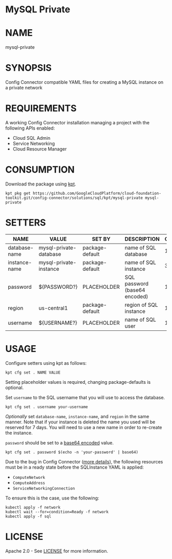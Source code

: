 MySQL Private
==================================================
# NAME
  mysql-private
# SYNOPSIS
  Config Connector compatible YAML files for creating a MySQL instance on a private network
# REQUIREMENTS
  A working Config Connector installation managing a project with the following APIs enabled:
- Cloud SQL Admin
- Service Networking
- Cloud Resource Manager
# CONSUMPTION
  Download the package using [kpt](https://googlecontainertools.github.io/kpt/).
  ```
  kpt pkg get https://github.com/GoogleCloudPlatform/cloud-foundation-toolkit.git/config-connector/solutions/sql/kpt/mysql-private mysql-private
  ```
# SETTERS
|     NAME      |         VALUE          |     SET BY      |          DESCRIPTION          | COUNT |
|---------------|------------------------|-----------------|-------------------------------|-------|
| database-name | mysql-private-database | package-default | name of SQL database          | 1     |
| instance-name | mysql-private-instance | package-default | name of SQL instance          | 3     |
| password      | ${PASSWORD?}           | PLACEHOLDER     | SQL password (base64 encoded) | 1     |
| region        | us-central1            | package-default | region of SQL instance        | 1     |
| username      | ${USERNAME?}           | PLACEHOLDER     | name of SQL user              | 1     |
# USAGE

  Configure setters using kpt as follows:
  ```
  kpt cfg set . NAME VALUE
  ```
  Setting placeholder values is required, changing package-defaults is optional.

  Set `username` to the SQL username that you will use to access the database.
  ```
  kpt cfg set . username your-username
  ```
  _Optionally_ set `database-name`, `instance-name`, and `region` in the same
manner. Note that if your instance is deleted the name you used will be
reserved for 7 days. You will need to use a new name in order to re-create the
instance.

  `password` should be set to a [base64 encoded](https://kubernetes.io/docs/concepts/configuration/secret/#creating-a-secret-manually) value.
  ```
  kpt cfg set . password $(echo -n 'your-password' | base64)
  ```
  Due to the bug in Config Connector ([more details](https://github.com/GoogleCloudPlatform/k8s-config-connector/issues/148)), the following resources must be in a ready state before the SQLInstance YAML is applied:
  - `ComputeNetwork`
  - `ComputeAddress`
  - `ServiceNetworkingConnection`
  
  To ensure this is the case, use the following:
  ```
  kubectl apply -f network
  kubectl wait --for=condition=Ready -f network 
  kubectl apply -f sql
  ```

# LICENSE
  Apache 2.0 - See [LICENSE](/LICENSE) for more information.


